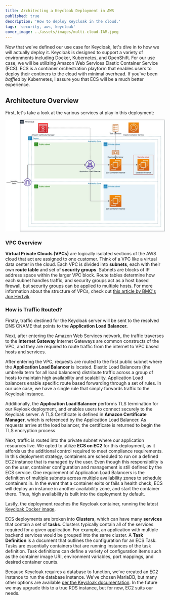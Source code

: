 ```yaml
---
title: Architecting a Keycloak Deployment in AWS
published: true
description: 'How to deploy Keycloak in the cloud.'
tags: 'security, aws, keycloak'
cover_image: ../assets/images/multi-cloud-IAM.jpeg
---
```

Now that we've defined our use case for Keycloak, let's dive in to how we will actually deploy it. Keycloak is designed to support a variety of environments including Docker, Kubernetes, and OpenShift. For our use case, we will be utilizing Amazon Web Services Elastic Container Service (ECS). ECS is a contianer orchestration playform that enables users to deploy their continers to the cloud with minimal overhead. If you've been *baffled* by Kubernetes, I assure you that ECS will be a much better experience.

## Architecture Overview

First, let's take a look at the various services at play in this deployment:

![Architecture Diagram](../assets/images/KeycloakDeployment.jpeg)

### VPC Overview

**Virtual Private Clouds (VPCs)** are logically isolated sections of the AWS cloud that act are assigned to one customer. Think of a VPC like a virtual data center in the cloud. Each VPC is divided into **subnets**, each with their own **route table** and set of **security groups**. Subnets are blocks of IP address space within the larger VPC block. Route tables determine how each subnet handles traffic, and security groups act as a host based firewall, but security groups can be applied to multiple hosts. For more information about the structure of VPCs, check out [this article by BMC's Joe Hertvik](https://www.bmc.com/blogs/aws-vpc-virtual-private-cloud/).

### How is Traffic Routed?

Firstly, traffic destined for the Keycloak server will be sent to the resolved DNS CNAME that points to the **Application Load Balancer.**

Next, after entering the Amazon Web Services network, the traffic traverses to the **Internet Gateway** Internet Gateways are common constructs of the VPC, and they are required to route traffic from the internet to VPC based hosts and services.

After entering the VPC, requests are routed to the first public subnet where the **Application Load Balancer** is located. Elastic Load Balancers (the umbrella term for all load balancers) distribute traffic across a group of hosts to maintain high availability and scalability. Application Load balancers enable specific route based forwarding through a set of rules. In our use case, we have a single rule that simply forwards traffic to the Keycloak instance.

Additionally, the **Application Load Balancer** performs TLS termination for our Keyloak deployment, and enables users to connect securely to the Keycloak server. A TLS Certificate is defined in **Amazon Certificate Manager**, which is referenced by the Application Load Balancer. As requests arrive at the load balancer, the certificate is returned to begin the TLS encryption process.

Next, traffic is routed into the private subnet where our application resources live. We opted to utilize **ECS on EC2** for this deployment, as it affords us the additional control required to meet compliance requirements. In this deployment strategy, containers are scheduled to run on a defined EC2 instance that is managed by the user. Even though this responsibility is on the user, container configuration and management is still defined by the ECS service. One requirement of Application Load Balancers is the definition of multiple subnets across multiple availability zones to schedule containers in. In the event that a container exits or fails a health check, ECS will deploy an instance in another availability zone, and start the container there. Thus, high availability is built into the deployment by default.

Lastly, the deployment reaches the Keycloak container, running the latest [Keycloak Docker image](https://quay.io/repository/keycloak/keycloak).

ECS deployments are broken into **Clusters**, which can have many **services** that contain a set of **tasks**. Clusters typically contain all of the services required for a given application. For example, an application with multiple backend services would be grouped into the same cluster. A **Task Definition** is a document that outlines the configuration for an ECS Task. Tasks are essentially containers that are running instances of the task definition. Task definitions can define a variety of configuration items such as the container image URI, environment variables, port mappings, and desired container counts.

Because Keycloak requires a database to function, we've created an EC2 instance to run the database instance. We've chosen MariaDB, but many other options are available [per the Keycloak documentation](https://www.keycloak.org/server/db). In the future we may upgrade this to a true RDS instance, but for now, EC2 suits our needs.
